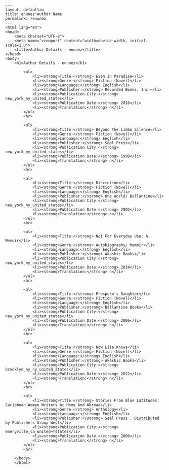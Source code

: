 
    ---
    layout: defaultau
    title: enunez'Author Name 
    permalink: /enunez
    ---
    <html lang="en">
    <head>
        <meta charset="UTF-8">
        <meta name="viewport" content="width=device-width, initial-scale=1.0">
        <title>Author Details - enunez</title>
    </head>
    <body>
        <h1>Author Details - enunez</h1>
        
            <ul>
                <li><strong>Title:</strong> Even In Paradise</li>
                <li><strong>Genre:</strong> Fiction (Novel)</li>
                <li><strong>Language:</strong> English</li>
                <li><strong>Publisher:</strong> Recorded Books, Inc.</li>
                <li><strong>Publication City:</strong> new_york_ny_united_states</li>
                <li><strong>Publication Date:</strong> 2016</li>
                <li><strong>Translation:</strong> n</li>
            </ul>
            <hr>
            
            <ul>
                <li><strong>Title:</strong> Beyond The Limbo Silence</li>
                <li><strong>Genre:</strong> Fiction (Novel)</li>
                <li><strong>Language:</strong> English</li>
                <li><strong>Publisher:</strong> Seal Press</li>
                <li><strong>Publication City:</strong> new_york_ny_united_states</li>
                <li><strong>Publication Date:</strong> 1998</li>
                <li><strong>Translation:</strong> n</li>
            </ul>
            <hr>
            
            <ul>
                <li><strong>Title:</strong> Discretion</li>
                <li><strong>Genre:</strong> Fiction (Novel)</li>
                <li><strong>Language:</strong> English</li>
                <li><strong>Publisher:</strong> One World/ Ballantine</li>
                <li><strong>Publication City:</strong> new_york_ny_united_states</li>
                <li><strong>Publication Date:</strong> 2002</li>
                <li><strong>Translation:</strong> n</li>
            </ul>
            <hr>
            
            <ul>
                <li><strong>Title:</strong> Not For Everyday Use: A Memoir</li>
                <li><strong>Genre:</strong> Autobiography/ Memoir</li>
                <li><strong>Language:</strong> English</li>
                <li><strong>Publisher:</strong> Akashic Books</li>
                <li><strong>Publication City:</strong> new_york_ny_united_states</li>
                <li><strong>Publication Date:</strong> 2014</li>
                <li><strong>Translation:</strong> n</li>
            </ul>
            <hr>
            
            <ul>
                <li><strong>Title:</strong> Prospero's Daughter</li>
                <li><strong>Genre:</strong> Fiction (Novel)</li>
                <li><strong>Language:</strong> English</li>
                <li><strong>Publisher:</strong> Ballantine Books</li>
                <li><strong>Publication City:</strong> new_york_ny_united_states</li>
                <li><strong>Publication Date:</strong> 2006</li>
                <li><strong>Translation:</strong> n</li>
            </ul>
            <hr>
            
            <ul>
                <li><strong>Title:</strong> Now Lila Knows</li>
                <li><strong>Genre:</strong> Fiction (Novel)</li>
                <li><strong>Language:</strong> English</li>
                <li><strong>Publisher:</strong> Akashic Books</li>
                <li><strong>Publication City:</strong> brooklyn_ny_ny_united_states</li>
                <li><strong>Publication Date:</strong> 2022</li>
                <li><strong>Translation:</strong> n</li>
            </ul>
            <hr>
            
            <ul>
                <li><strong>Title:</strong> Stories From Blue Latitudes: Caribbean Women Writers At Home And Abroad</li>
                <li><strong>Genre:</strong> Anthology</li>
                <li><strong>Language:</strong> English</li>
                <li><strong>Publisher:</strong> Seal Press ; Distributed by Publishers Group West</li>
                <li><strong>Publication City:</strong> emeryville_ca_united¬†states</li>
                <li><strong>Publication Date:</strong> 2006</li>
                <li><strong>Translation:</strong> n</li>
            </ul>
            <hr>
            
        </body>
        </html>
        